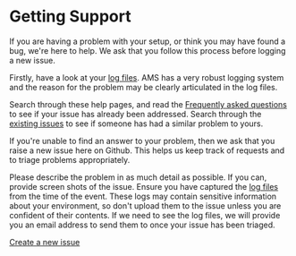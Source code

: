 # Getting Support

If you are having a problem with your setup, or think you may have found a bug, we're here to help. We ask that you follow this process before logging a new issue.

Firstly, have a look at your [log files](../docs/help/Troubleshooting/). AMS has a very robust logging system and the reason for the problem may be clearly articulated in the log files.

Search through these help pages, and read the [Frequently asked questions](../docs/help/Frequently-Asked-Questions/) to see if your issue has already been addressed. Search through the [existing issues](https://github.com/lithnet/access-manager/issues) to see if someone has had a similar problem to yours.

If you're unable to find an answer to your problem, then we ask that you raise a new issue here on Github. This helps us keep track of requests and to triage problems appropriately.

Please describe the problem in as much detail as possible. If you can, provide screen shots of the issue. Ensure you have captured the [log files](../docs/help/Troubleshooting/) from the time of the event. These logs may contain sensitive information about your environment, so don't upload them to the issue unless you are confident of their contents. If we need to see the log files, we will provide you an email address to send them to once your issue has been triaged.

[Create a new issue](https://github.com/lithnet/access-manager/issues/new)
